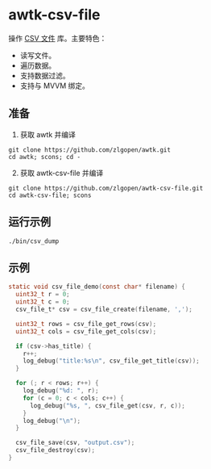 # awtk-csv-file

操作 [CSV 文件](https://en.wikipedia.org/wiki/Comma-separated_values) 库。主要特色：

* 读写文件。
* 遍历数据。
* 支持数据过滤。
* 支持与 MVVM 绑定。

## 准备

1. 获取 awtk 并编译

```
git clone https://github.com/zlgopen/awtk.git
cd awtk; scons; cd -
```

2. 获取 awtk-csv-file 并编译
```
git clone https://github.com/zlgopen/awtk-csv-file.git
cd awtk-csv-file; scons
```

## 运行示例

```
./bin/csv_dump
```

## 示例

```c
static void csv_file_demo(const char* filename) {
  uint32_t r = 0;
  uint32_t c = 0;
  csv_file_t* csv = csv_file_create(filename, ',');

  uint32_t rows = csv_file_get_rows(csv);
  uint32_t cols = csv_file_get_cols(csv);

  if (csv->has_title) {
    r++;
    log_debug("title:%s\n", csv_file_get_title(csv));
  }

  for (; r < rows; r++) {
    log_debug("%d: ", r);
    for (c = 0; c < cols; c++) {
      log_debug("%s, ", csv_file_get(csv, r, c));
    }
    log_debug("\n");
  }

  csv_file_save(csv, "output.csv");
  csv_file_destroy(csv);
}
```
